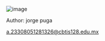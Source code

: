 ![image](https://github.com/user-attachments/assets/a430ee9f-9174-41ad-8346-61a1d7fd6833)

<!DOCTYPE html>
<html>
<body>

<footer>
  <p>Author: jorge puga</p>
  <p><a href="hege@example.com">a.23308051281326@cbtis128.edu.mx</a></p>
</footer>

</body>
</html>
